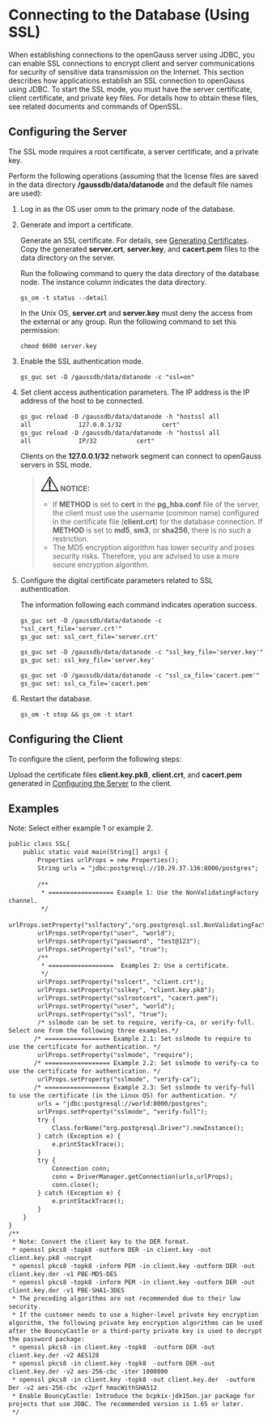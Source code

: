 # Connecting to the Database \(Using SSL\)<a name="EN-US_TOPIC_0000001162579686"></a>

When establishing connections to the openGauss server using JDBC, you can enable SSL connections to encrypt client and server communications for security of sensitive data transmission on the Internet. This section describes how applications establish an SSL connection to openGauss using JDBC. To start the SSL mode, you must have the server certificate, client certificate, and private key files. For details how to obtain these files, see related documents and commands of OpenSSL.

## Configuring the Server<a name="en-us_topic_0283137170_en-us_topic_0237120382_en-us_topic_0213179127_en-us_topic_0189251215_en-us_topic_0059777633_s513e457bfaa24ce4b1a20a1f2322f9ae"></a>

The SSL mode requires a root certificate, a server certificate, and a private key.

Perform the following operations \(assuming that the license files are saved in the data directory  **/gaussdb/data/datanode**  and the default file names are used\):

1.  Log in as the OS user omm to the primary node of the database.
2.  Generate and import a certificate.

    Generate an SSL certificate. For details, see  [Generating Certificates](en-us_topic_0000001162897862.md). Copy the generated  **server.crt**,  **server.key**, and  **cacert.pem**  files to the data directory on the server.

    Run the following command to query the data directory of the database node. The instance column indicates the data directory.

    ```
    gs_om -t status --detail
    ```

    In the Unix OS,  **server.crt**  and  **server.key**  must deny the access from the external or any group. Run the following command to set this permission:

    ```
    chmod 0600 server.key
    ```

3.  Enable the SSL authentication mode.

    ```
    gs_guc set -D /gaussdb/data/datanode -c "ssl=on"
    ```

4.  Set client access authentication parameters. The IP address is the IP address of the host to be connected.

    ```
    gs_guc reload -D /gaussdb/data/datanode -h "hostssl all             all             127.0.0.1/32           cert"
    gs_guc reload -D /gaussdb/data/datanode -h "hostssl all             all             IP/32           cert"
    ```

    Clients on the  **127.0.0.1/32**  network segment can connect to openGauss servers in SSL mode.

    >![](public_sys-resources/icon-notice.gif) **NOTICE:** 
    >-   If  **METHOD**  is set to  **cert**  in the  **pg\_hba.conf**  file of the server, the client must use the username \(common name\) configured in the certificate file \(**client.crt**\) for the database connection. If  **METHOD**  is set to  **md5**,  **sm3**, or  **sha256**, there is no such a restriction.
    >-   The MD5 encryption algorithm has lower security and poses security risks. Therefore, you are advised to use a more secure encryption algorithm.

5.  Configure the digital certificate parameters related to SSL authentication.

    The information following each command indicates operation success.

    ```
    gs_guc set -D /gaussdb/data/datanode -c "ssl_cert_file='server.crt'"
    gs_guc set: ssl_cert_file='server.crt'
    ```

    ```
    gs_guc set -D /gaussdb/data/datanode -c "ssl_key_file='server.key'"
    gs_guc set: ssl_key_file='server.key'
    ```

    ```
    gs_guc set -D /gaussdb/data/datanode -c "ssl_ca_file='cacert.pem'"
    gs_guc set: ssl_ca_file='cacert.pem'
    ```

6.  Restart the database.

    ```
    gs_om -t stop && gs_om -t start
    ```


## Configuring the Client<a name="en-us_topic_0283137170_en-us_topic_0237120382_en-us_topic_0213179127_en-us_topic_0189251215_en-us_topic_0059777633_s29b328f4eb634c5b903c430d663d038b"></a>

To configure the client, perform the following steps:

Upload the certificate files  **client.key.pk8**,  **client.crt**, and  **cacert.pem**  generated in  [Configuring the Server](#en-us_topic_0283137170_en-us_topic_0237120382_en-us_topic_0213179127_en-us_topic_0189251215_en-us_topic_0059777633_s513e457bfaa24ce4b1a20a1f2322f9ae)  to the client.

## Examples<a name="en-us_topic_0283137170_en-us_topic_0237120382_en-us_topic_0213179127_en-us_topic_0189251215_sac62520495454e38a58fb1c067bd8adc"></a>

Note: Select either example 1 or example 2.

```
public class SSL{
    public static void main(String[] args) {
        Properties urlProps = new Properties();
        String urls = "jdbc:postgresql://10.29.37.136:8000/postgres";

        /**
         * ================== Example 1: Use the NonValidatingFactory channel.
         */
        urlProps.setProperty("sslfactory","org.postgresql.ssl.NonValidatingFactory");
        urlProps.setProperty("user", "world");
        urlProps.setProperty("password", "test@123");
        urlProps.setProperty("ssl", "true");
        /**
         * ==================  Examples 2: Use a certificate.
         */
        urlProps.setProperty("sslcert", "client.crt");
        urlProps.setProperty("sslkey", "client.key.pk8");
        urlProps.setProperty("sslrootcert", "cacert.pem");
        urlProps.setProperty("user", "world");
        urlProps.setProperty("ssl", "true");
        /* sslmode can be set to require, verify-ca, or verify-full. Select one from the following three examples.*/
       /* ================== Example 2.1: Set sslmode to require to use the certificate for authentication. */
        urlProps.setProperty("sslmode", "require");
       /* ================== Example 2.2: Set sslmode to verify-ca to use the certificate for authentication. */
        urlProps.setProperty("sslmode", "verify-ca");
       /* ================== Example 2.3: Set sslmode to verify-full to use the certificate (in the Linux OS) for authentication. */
        urls = "jdbc:postgresql://world:8000/postgres";
        urlProps.setProperty("sslmode", "verify-full");
        try {
            Class.forName("org.postgresql.Driver").newInstance();
        } catch (Exception e) {
            e.printStackTrace();
        }
        try {
            Connection conn;
            conn = DriverManager.getConnection(urls,urlProps);
            conn.close();
        } catch (Exception e) {
            e.printStackTrace();
        }
    }
}
/**
 * Note: Convert the client key to the DER format.
 * openssl pkcs8 -topk8 -outform DER -in client.key -out client.key.pk8 -nocrypt
 * openssl pkcs8 -topk8 -inform PEM -in client.key -outform DER -out client.key.der -v1 PBE-MD5-DES
 * openssl pkcs8 -topk8 -inform PEM -in client.key -outform DER -out client.key.der -v1 PBE-SHA1-3DES
 * The preceding algorithms are not recommended due to their low security.
 * If the customer needs to use a higher-level private key encryption algorithm, the following private key encryption algorithms can be used after the BouncyCastle or a third-party private key is used to decrypt the password package:
 * openssl pkcs8 -in client.key -topk8  -outform DER -out client.key.der -v2 AES128
 * openssl pkcs8 -in client.key -topk8  -outform DER -out client.key.der -v2 aes-256-cbc -iter 1000000
 * openssl pkcs8 -in client.key -topk8 -out client.key.der  -outform Der -v2 aes-256-cbc -v2prf hmacWithSHA512
 * Enable BouncyCastle: Introduce the bcpkix-jdk15on.jar package for projects that use JDBC. The recommended version is 1.65 or later.
 */
```


